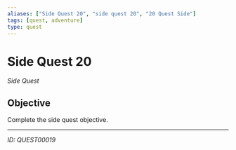 ```yaml
---
aliases: ["Side Quest 20", "side quest 20", "20 Quest Side"]
tags: [quest, adventure]
type: quest
---
```


# Side Quest 20

*Side Quest*

## Objective
Complete the side quest objective.

---
*ID: QUEST00019*